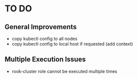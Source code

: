 # TO DO

## General Improvements

* copy kubectl config to all nodes
* copy kubectl config to local host if requested (add context)

## Multiple Execution Issues

* rook-cluster role cannot be executed multiple times
